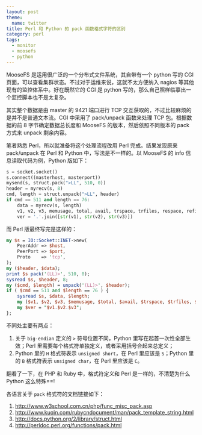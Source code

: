 ```yaml
---
layout: post
theme:
  name: twitter
title: Perl 和 Python 的 pack 函数格式字符的区别
category: perl
tags:
  - monitor
  - moosefs
  - python
---
```


MooseFS 是运用很广泛的一个分布式文件系统，其自带有一个 python 写的 CGI 页面，可以查看集群状态。不过对于运维来说，这就不太方便纳入 nagios 等其他现有的监控体系中。好在既然它的 CGI 是 python 写的，那么自己照样临摹出一个监控脚本也不是太复杂。

其实整个数据是由 master 的 9421 端口进行 TCP 交互获取的，不过比较麻烦的是并不是普通文本流。CGI 中采用了 pack/unpack 函数来处理 TCP 包。根据数据的前 8 字节确定数据总长度和 MooseFS 的版本，然后依照不同版本的 pack 方式来 unpack 剩余内容。

笔者熟悉 Perl，所以就准备将这个处理流程改用 Perl 完成。结果发现原来 pack/unpack 在 Perl 和 Python 中，写法是不一样的。以 MooseFS 的 info 信息读取代码为例，Python 版如下：

```python
s = socket.socket()
s.connect((masterhost, masterport))
mysend(s, struct.pack(">LL", 510, 0))
header = myrecv(s, 8)
cmd, length = struct.unpack(">LL", header)
if cmd == 511 and length == 76:
    data = myrecv(s, length)
    v1, v2, v3, memusage, total, avail, trspace, trfiles, respace, refiles, nodes, dirs, files, chunks, allcopies, tdcopies = struct.unpack(">HBBQQQQLQLLLLLLL", data)
    ver = '.'.join([str(v1), str(v2), str(v3)])
```

而 Perl 版最终写完是这样的：

```perl
my $s = IO::Socket::INET->new(
    PeerAddr => $host,
    PeerPort => $port,
    Proto    => 'tcp',
);
my ($header, $data);
print $s pack('(LL)>', 510, 0);
sysread $s, $header, 8;
my ($cmd, $length) = unpack('(LL)>', $header);
if ( $cmd == 511 and $length == 76 ) {
    sysread $s, $data, $length;
    my ($v1, $v2, $v3, $memusage, $total, $avail, $trspace, $trfiles, $respace, $refiles, $nodes, $dirs, $files, $chunks, $allcopies, $tdcopies) = unpack('(SCCQQQQLQLLLLLLL)>', $data);
    my $ver = "$v1.$v2.$v3";
};
```

不同处主要有两点：

1. 关于 `big-endian` 定义的 `>` 符号位置不同，Python 里写在起首一次性全部生效；Perl 里需要每个格式符单独定义，或者采用括号合起来总定义；
2. Python 里的 `H` 格式符表示 `unsigned short`，在 Perl 里应该是 `S`；Python 里的 `B` 格式符表示 `unsigned char`，在 Perl 里应该是 `C`。

翻看了一下，在 PHP 和 Ruby 中，格式符定义和 Perl 是一样的，不清楚为什么 Python 这么特殊==!

各语言关于 `pack` 格式符的文档链接如下：

1. <http://www.w3school.com.cn/php/func_misc_pack.asp>
2. <http://www.kuqin.com/rubycndocument/man/pack_template_string.html>
3. <http://docs.python.org/2/library/struct.html>
4. <http://perldoc.perl.org/functions/pack.html>
